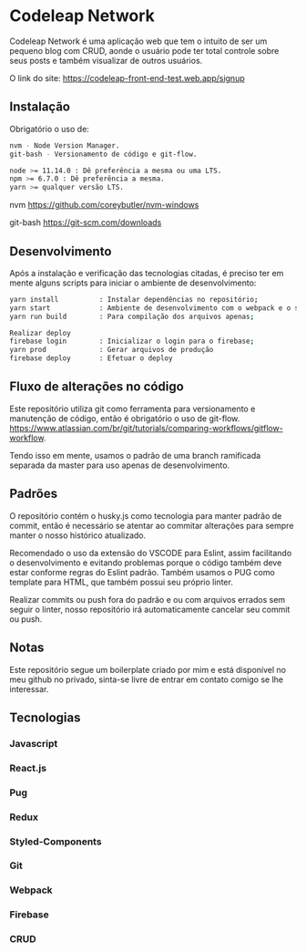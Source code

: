 # Codeleap Network

Codeleap Network é uma aplicação web que tem o intuito de ser um pequeno blog com CRUD, aonde o usuário pode ter total controle sobre seus posts
e também visualizar de outros usuários.

O link do site: https://codeleap-front-end-test.web.app/signup

## Instalação

Obrigatório o uso de:
```bash
nvm - Node Version Manager.
git-bash - Versionamento de código e git-flow.

node >= 11.14.0 : Dê preferência a mesma ou uma LTS.
npm >= 6.7.0 : Dê preferência a mesma.
yarn >= qualquer versão LTS.
```
nvm https://github.com/coreybutler/nvm-windows

git-bash https://git-scm.com/downloads 


## Desenvolvimento
Após a instalação e verificação das tecnologias citadas, é preciso ter em mente alguns scripts para iniciar o ambiente de desenvolvimento:
```bash
yarn install          : Instalar dependências no repositório;
yarn start            : Ambiente de desenvolvimento com o webpack e o servidor;
yarn run build        : Para compilação dos arquivos apenas;

Realizar deploy
firebase login        : Inicializar o login para o firebase;
yarn prod             : Gerar arquivos de produção
firebase deploy       : Efetuar o deploy
```

## Fluxo de alterações no código
Este repositório utiliza git como ferramenta para versionamento e manutenção de código, então é obrigatório o uso de git-flow. https://www.atlassian.com/br/git/tutorials/comparing-workflows/gitflow-workflow.

Tendo isso em mente, usamos o padrão de uma branch ramificada separada da master para uso apenas de desenvolvimento.

## Padrões

O repositório contém o husky.js como tecnologia para manter padrão de commit, então é necessário se atentar ao commitar alterações para sempre manter o nosso histórico atualizado.

Recomendado o uso da extensão do VSCODE para Eslint, assim facilitando o desenvolvimento e evitando problemas porque o código também deve estar conforme regras do Eslint padrão. Também usamos o PUG como template para HTML, que também possui seu próprio linter.

Realizar commits ou push fora do padrão e ou com arquivos errados sem seguir o linter, nosso repositório irá automaticamente cancelar seu commit ou push.

## Notas
Este repositório segue um boilerplate criado por mim e está disponível no meu github no privado, sinta-se livre de entrar em contato comigo se lhe
interessar.

## Tecnologias
### Javascript
### React.js
### Pug
### Redux
### Styled-Components
### Git
### Webpack
### Firebase
### CRUD